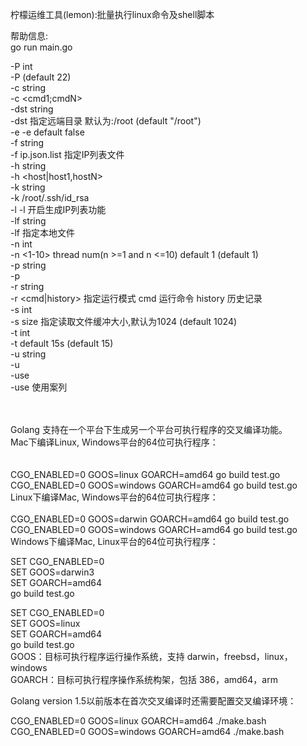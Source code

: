 柠檬运维工具(lemon):批量执行linux命令及shell脚本

帮助信息:<br>
go run main.go <br>

  -P int<br>
        -P <port> (default 22)<br>
  -c string<br>
        -c <cmd1;cmdN><br>
  -dst string<br>
        -dst 指定远端目录 默认为:/root (default "/root")<br>
  -e    -e default false<br>
  -f string<br>
        -f ip.json.list 指定IP列表文件<br>
  -h string<br>
        -h <host|host1,hostN><br>
  -k string<br>
        -k /root/.ssh/id_rsa<br>
  -l    -l 开启生成IP列表功能<br>
  -lf string<br>
        -lf 指定本地文件<br>
  -n int<br>
        -n <1-10> thread num(n >=1 and n <=10) default 1 (default 1)<br>
  -p string<br>
        -p <password><br>
  -r string<br>
        -r <cmd|history> 指定运行模式 cmd 运行命令 history 历史记录<br>
  -s int<br>
        -s size 指定读取文件缓冲大小,默认为1024 (default 1024)<br>
  -t int<br>
        -t <timeout> default 15s (default 15)<br>
  -u string<br>
        -u <username><br>
  -use<br>
        -use 使用案列<br>

<br><br>
Golang 支持在一个平台下生成另一个平台可执行程序的交叉编译功能。<br>
Mac下编译Linux, Windows平台的64位可执行程序：<br>
<br><br>
CGO_ENABLED=0 GOOS=linux GOARCH=amd64 go build test.go<br>
CGO_ENABLED=0 GOOS=windows GOARCH=amd64 go build test.go<br>
Linux下编译Mac, Windows平台的64位可执行程序：<br>
<br>
CGO_ENABLED=0 GOOS=darwin GOARCH=amd64 go build test.go<br>
CGO_ENABLED=0 GOOS=windows GOARCH=amd64 go build test.go<br>
Windows下编译Mac, Linux平台的64位可执行程序：<br>

SET CGO_ENABLED=0<br>
SET GOOS=darwin3<br>
SET GOARCH=amd64<br>
go build test.go<br>

SET CGO_ENABLED=0<br>
SET GOOS=linux<br>
SET GOARCH=amd64<br>
go build test.go<br>
GOOS：目标可执行程序运行操作系统，支持 darwin，freebsd，linux，windows<br>
GOARCH：目标可执行程序操作系统构架，包括 386，amd64，arm<br>

Golang version 1.5以前版本在首次交叉编译时还需要配置交叉编译环境：

CGO_ENABLED=0 GOOS=linux GOARCH=amd64 ./make.bash
CGO_ENABLED=0 GOOS=windows GOARCH=amd64 ./make.bash